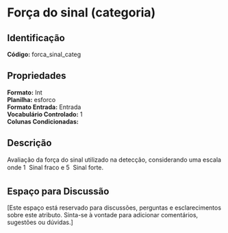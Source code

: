 # Força do sinal (categoria)

## Identificação
**Código:** forca_sinal_categ

## Propriedades
**Formato:** Int  
**Planilha:** esforco  
**Formato Entrada:** Entrada  
**Vocabulário Controlado:** 1  
**Colunas Condicionadas:**   

## Descrição
Avaliação da força do sinal utilizado na detecção, considerando uma escala onde 1  Sinal fraco e 5  Sinal forte.

## Espaço para Discussão
[Este espaço está reservado para discussões, perguntas e esclarecimentos sobre este atributo. Sinta-se à vontade para adicionar comentários, sugestões ou dúvidas.]
